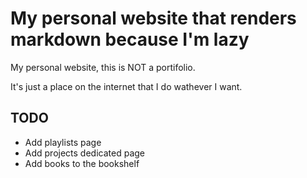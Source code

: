 # My personal website that renders markdown because I'm lazy

My personal website, this is NOT a portifolio.

It's just a place on the internet that I do wathever I want.

## TODO

- Add playlists page
- Add projects dedicated page
- Add books to the bookshelf

